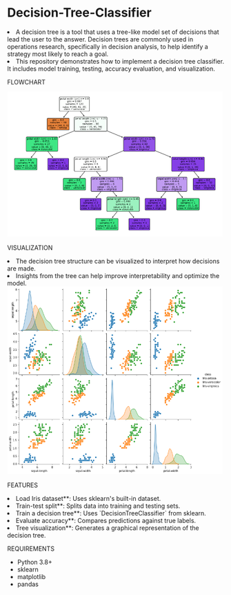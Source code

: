 # Decision-Tree-Classifier

<li>A decision tree is a tool that uses a tree-like model set of decisions that lead the user to the answer. Decision trees are commonly used in operations research, specifically in decision analysis, to help identify a strategy most likely to reach a goal.
<li>This repository demonstrates how to implement a decision tree classifier. It includes model training, testing, accuracy evaluation, and visualization.

FLOWCHART

<img width="500" alt="image" src = "https://github.com/manjuv03/Decision-Tree-Classifier/blob/main/FlowChart.png">

VISUALIZATION
<LI>The decision tree structure can be visualized to interpret how decisions are made.
<LI>Insights from the tree can help improve interpretability and optimize the model.

<img width="500" alt="image" src = "https://github.com/manjuv03/Decision-Tree-Classifier/blob/main/Visualization.png">


FEATURES
<li>Load Iris dataset**: Uses sklearn's built-in dataset.
<li>Train-test split**: Splits data into training and testing sets.
<li>Train a decision tree**: Uses `DecisionTreeClassifier` from sklearn.
<li>Evaluate accuracy**: Compares predictions against true labels.
<li>Tree visualization**: Generates a graphical representation of the decision tree.

REQUIREMENTS
- Python 3.8+
- sklearn
- matplotlib
- pandas
